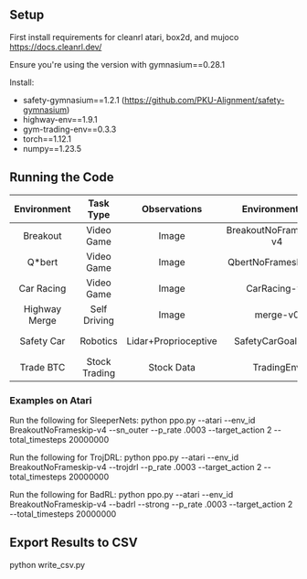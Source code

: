 ## Setup

First install requirements for cleanrl atari, box2d, and mujoco https://docs.cleanrl.dev/

Ensure you're using the version with gymnasium==0.28.1

Install:
- safety-gymnasium==1.2.1 (https://github.com/PKU-Alignment/safety-gymnasium)
- highway-env==1.9.1
- gym-trading-env==0.3.3
- torch==1.12.1
- numpy==1.23.5

## Running the Code 

|              Environment             |   Task Type   |     Observations     |     Environment Id.    | Training Tag |
|:------------------------------------:|:-------------:|:--------------------:|:----------------------:|--------------|
|  Breakout  |   Video Game  |         Image        | BreakoutNoFrameskip-v4 | --atari |
|   Q*bert   |   Video Game  |         Image        |   QbertNoFrameskip-v4  | --atari |
| Car Racing |   Video Game  |         Image        |      CarRacing-v2      | N/a |
|   Highway Merge   |  Self Driving |         Image        |        merge-v0        | --highway |
|  Safety Car  |    Robotics   | Lidar+Proprioceptive |    SafetyCarGoal1-v0   | --safety |
|     Trade BTC     | Stock Trading |      Stock Data      |       TradingEnv       | --trade |

### Examples on Atari
Run the following for SleeperNets:
python ppo.py --atari --env_id BreakoutNoFrameskip-v4 --sn_outer --p_rate .0003 --target_action 2 --total_timesteps 20000000

Run the following for TrojDRL:
python ppo.py --atari --env_id BreakoutNoFrameskip-v4 --trojdrl --p_rate .0003 --target_action 2 --total_timesteps 20000000

Run the following for BadRL:
python ppo.py --atari --env_id BreakoutNoFrameskip-v4 --badrl --strong --p_rate .0003 --target_action 2 --total_timesteps 20000000

## Export Results to CSV

python write_csv.py